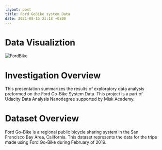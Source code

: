 ```yaml
---
layout: post
title: Ford GoBike system Data
date: 2021-08-15 23:18 +0800
---
```

# Data Visualiztion
![FordBike](https://live.staticflickr.com/936/29927098378_86fc9a6f54_b.jpg)

# Investigation Overview
This presentation summarizes the results of exploratory data analysis preformed on the Ford Go-Bike System Data.
This project is a part of Udacity Data Analysis Nanodegree supported by Misk Academy.

# Dataset Overview
Ford Go-Bike is a regional public bicycle sharing system in the San Francisco Bay Area, California.
This dataset represents the data for the trips made using Ford Go-Bike during February of 2019.


